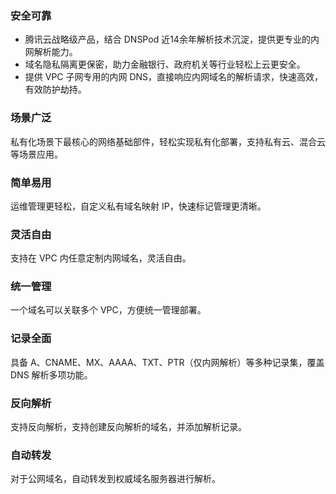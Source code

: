### 安全可靠
- 腾讯云战略级产品，结合 DNSPod 近14余年解析技术沉淀，提供更专业的内网解析能力。
- 域名隐私隔离更保密，助力金融银行、政府机关等行业轻松上云更安全。
- 提供 VPC 子网专用的内网 DNS，直接响应内网域名的解析请求，快速高效，有效防护劫持。

### 场景广泛
私有化场景下最核心的网络基础部件，轻松实现私有化部署，支持私有云、混合云等场景应用。

### 简单易用
运维管理更轻松，自定义私有域名映射 IP，快速标记管理更清晰。

### 灵活自由
支持在 VPC 内任意定制内网域名，灵活自由。

### 统一管理
一个域名可以关联多个 VPC，方便统一管理部署。

### 记录全面
具备 A、CNAME、MX、AAAA、TXT、PTR（仅内网解析）等多种记录集，覆盖 DNS 解析多项功能。

### 反向解析
支持反向解析，支持创建反向解析的域名，并添加解析记录。

### 自动转发
对于公网域名，自动转发到权威域名服务器进行解析。
